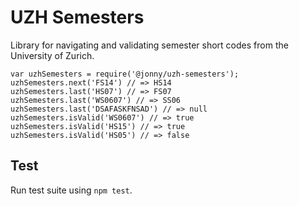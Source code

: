 # UZH Semesters

Library for navigating and validating semester short codes from the University of Zurich.

````
var uzhSemesters = require('@jonny/uzh-semesters');
uzhSemesters.next('FS14') // => HS14
uzhSemesters.last('HS07') // => FS07
uzhSemesters.last('WS0607') // => SS06
uzhSemesters.last('DSAFASKFNSAD') // => null
uzhSemesters.isValid('WS0607') // => true
uzhSemesters.isValid('HS15') // => true
uzhSemesters.isValid('HS05') // => false
````

## Test
Run test suite using `npm test`.
